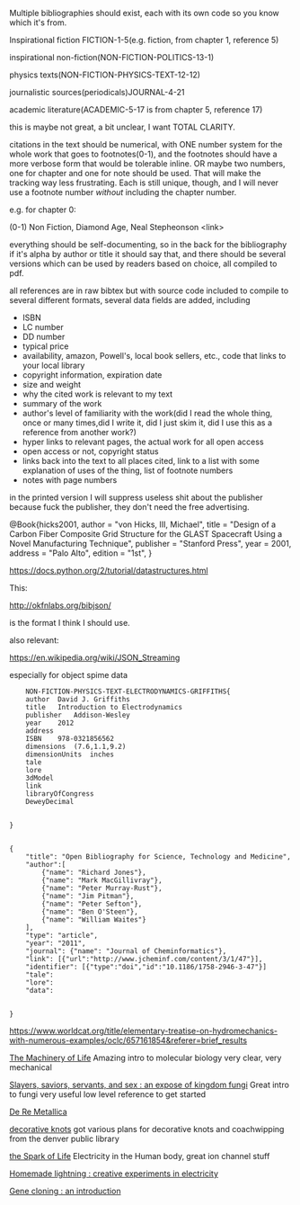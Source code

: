 Multiple bibliographies should exist, each with its own code so you know which it's from.

Inspirational fiction FICTION-1-5(e.g. fiction, from chapter 1, reference 5)


inspirational non-fiction(NON-FICTION-POLITICS-13-1)

physics texts(NON-FICTION-PHYSICS-TEXT-12-12)

journalistic sources(periodicals)JOURNAL-4-21

academic literature(ACADEMIC-5-17 is from chapter 5, reference 17)

this is maybe not great, a bit unclear, I want TOTAL CLARITY. 

citations in the text should be numerical, with ONE number system for the whole work that goes to footnotes(0-1), and the footnotes should have a more verbose form that would be tolerable inline.  OR maybe two numbers, one for chapter and one for note should be used.  That will make the tracking way less frustrating.  Each is still unique, though, and I will never use a footnote number *without* including the chapter number.  

e.g. for chapter 0:

(0-1) Non Fiction, Diamond Age, Neal Stepheonson \<link\> 



everything should be self-documenting, so in the back for the bibliography if it's alpha by author or title it should say that, and there should be several versions which can be used by readers based on choice, all compiled to pdf. 


all references are in raw bibtex but with source code included to compile to several different formats, several data fields are added, including

* ISBN
* LC number
* DD number
* typical price
* availability, amazon, Powell's, local book sellers, etc., code that links to your local library
* copyright information, expiration date
* size and weight 
* why the cited work is relevant to my text
* summary of the work
* author's level of familiarity with the work(did I read the whole thing, once or many times,did I write it, did I just skim it, did I use this as a reference from another work?)
* hyper links to relevant pages, the actual work for all open access
* open access or not, copyright status
* links back into the text to all places cited, link to a list with some explanation of uses of the thing, list of footnote numbers
* notes with page numbers 

in the printed version I will suppress useless shit about the publisher because fuck the publisher, they don't need the free advertising.


@Book{hicks2001,
 author    = "von Hicks, III, Michael",
 title     = "Design of a Carbon Fiber Composite Grid Structure for the GLAST
              Spacecraft Using a Novel Manufacturing Technique",
 publisher = "Stanford Press",
 year      =  2001,
 address   = "Palo Alto",
 edition   = "1st",
}

<https://docs.python.org/2/tutorial/datastructures.html>

This:

<http://okfnlabs.org/bibjson/>

is the format I think I should use.

also relevant:

https://en.wikipedia.org/wiki/JSON_Streaming

especially for object spime data

    	NON-FICTION-PHYSICS-TEXT-ELECTRODYNAMICS-GRIFFITHS{
		author	David J. Griffiths
		title	Introduction to Electrodynamics
		publisher	Addison-Wesley
		year	2012
		address 
		ISBN	978-0321856562
		dimensions	(7.6,1.1,9.2)
		dimensionUnits	inches
		tale
		lore
		3dModel
		link
	    libraryOfCongress
    	DeweyDecimal
	

    } 


    {
        "title": "Open Bibliography for Science, Technology and Medicine",
        "author":[
            {"name": "Richard Jones"},
            {"name": "Mark MacGillivray"},
            {"name": "Peter Murray-Rust"},
            {"name": "Jim Pitman"},
            {"name": "Peter Sefton"},
            {"name": "Ben O'Steen"},
            {"name": "William Waites"}
        ],
        "type": "article",
        "year": "2011",
        "journal": {"name": "Journal of Cheminformatics"},
        "link": [{"url":"http://www.jcheminf.com/content/3/1/47"}],
        "identifier": [{"type":"doi","id":"10.1186/1758-2946-3-47"}]
        "tale":
        "lore":
        "data":
        
       
    }
    
    
    
<https://www.worldcat.org/title/elementary-treatise-on-hydromechanics-with-numerous-examples/oclc/657161854&referer=brief_results>


[The Machinery of Life](http://www.worldcat.org/oclc/25787303)
Amazing intro to molecular biology very clear, very mechanical


[Slayers, saviors, servants, and sex : an expose of kingdom fungi](http://www.worldcat.org/oclc/44683496)
Great intro to fungi very useful low level reference to get started

[De Re Metallica](http://www.worldcat.org/oclc/3117789)

[decorative knots](http://www.worldcat.org/oclc/41021593)
got various plans for decorative knots and coachwipping from the denver public library

[the Spark of Life](http://www.worldcat.org/oclc/783160332)
Electricity in the Human body, great ion channel stuff

[Homemade lightning : creative experiments in electricity](http://www.worldcat.org/oclc/47126824)

[Gene cloning : an introduction](http://www.worldcat.org/oclc/41214416)




